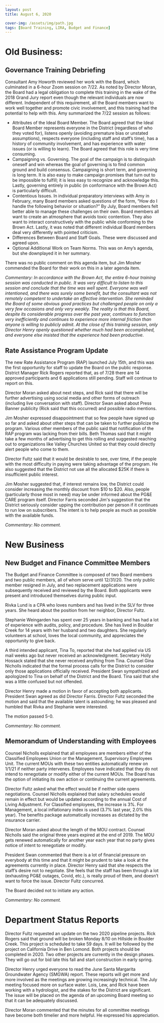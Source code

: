 ```yaml
---
layout: post
title: August 6, 2020

cover-img: /assets/img/path.jpg
tags: [Board Training, LIRA, Budget and Finance]
---
```


# Old Business:

## Governance Training Debriefing

Consultant Amy Howorth reviewed her work with the Board, which culminated in a 6-hour Zoom session on 7/22. As noted by Director Moran, the Board had a legal obligation to complete this training in the wake of the 2018 Grand Jury report even though the relevant individuals are now different. Independent of this requirement, all the Board members want to work well together and promote civic involvement, and this training had the potential to help with this. Amy summarized the 7/22 session as follows:

* Attributes of the Ideal Board Member. The Board agreed that the Ideal Board Member represents everyone in the District (regardless of who they voted for), listens openly (avoiding premature bias or unstated assumptions), respects everyone (including staff and staff’s time), has a history of community involvement, and has experience with water issues (or is willing to learn). The Board agreed that this role is very time consuming.
* Campaigning vs. Governing. The goal of the campaign is to distinguish oneself and win whereas the goal of governing is to find common ground and build consensus. Campaigning is short term, and governing is long term. It is also easy to make campaign promises that turn out to be impossible to fulfill; it is less easy to recognize and acknowledge this. Lastly, governing entirely in public (in conformance with the Brown Act) is particularly difficult.
* Contentious Issues. In individual preparatory interviews with Amy in February, many Board members asked questions of the form, “How do I handle the following behavior or situation?” By July, Board members felt better able to manage these challenges on their own. Board members all want to create an atmosphere that avoids toxic contention. They also want to interact constructively with the public while conforming to the Brown Act. Lastly, it was noted that different individual Board members deal very differently with pointed criticism.
* Differences Between Board and Staff Goals. These were discussed and agreed upon.
* Optional Additional Work on Team Norms. This was on Amy’s agenda, but she downplayed it in her summary.

There was no public comment on this agenda item, but Jim Mosher commended the Board for their work on this in a later agenda item.

*Commentary: In accordance with the Brown Act, the entire 6-hour training session was conducted in public. It was very difficult to listen to this session and conclude that the time was well spent. Everyone was well intentioned, and there was surely some benefit, but the consultant was not remotely competent to undertake an effective intervention. She reminded the Board of some obvious good practices but challenged people on only a very few occasions and only very weakly. The reality is that this Board, despite its considerable progress over the past year, continues to function very inefficiently and continues to experience more internal friction than anyone is willing to publicly admit. At the close of this training session, only Director Henry openly questioned whether much had been accomplished, and everyone else insisted that the experience had been productive.*

## Rate Assistance Program Update

The new Rate Assistance Program (RAP) launched July 15th, and this was the first opportunity for staff to update the Board on the public response. District Manager Rick Rogers reported that, as of 7/28 there are 14 approved participants and 6 applications still pending. Staff will continue to report on this.

Director Moran asked about next steps, and Rick said that there will be further advertising using social media and other forms of outreach (including live conversation with staff). Director Swan asked about Press Banner publicity (Rick said that this occurred) and possible radio mentions.

Jim Mosher expressed disappointment that so few people have signed up so far and asked about other steps that can be taken to further publicize the program. Various other members of the public said that notification of the RAP program was lacking from their bills. Beth Thomas said that it might take a few months of advertising to get this rolling and suggested reaching out to organizations like Valley Churches United so that they could directly alert people who come to them.

Director Fultz said that it would be desirable to see, over time, if the people with the most difficulty in paying were taking advantage of the program. He also suggested that the District not use all the allocated $25K if there is insufficient public interest.

Jim Mosher suggested that, if interest remains low, the District could consider increasing the monthly discount from $10 to $20. Also, people (particularly those most in need) may be under informed about the PG&E CARE program itself. Director Farris seconded Jim's suggestion that the District seriously consider upping the contribution per person if it continues to run low on subscribers. The intent is to help people as much as possible with the available funds.

*Commentary: No comment.*

# New Business
## New Budget and Finance Committee Members
The Budget and Finance Committee is composed of two Board members and two public members, all of whom serve until 12/31/20. The only public member resigned in July, and two replacement applications were subsequently received and reviewed by the Board. Both applicants were present and introduced themselves during public input.

Rivka Lund is a CPA who loves numbers and has lived in the SLV for three years. She heard about the position from her neighbor, Director Fultz.

Stephanie Weingarden has spent over 25 years in banking and has had a lot of experience with audits, policy, and procedure. She has lived in Boulder Creek for 14 years with her husband and two daughters. She regularly volunteers at school, loves the local community, and appreciates the opportunity to give back.

A third intended applicant, Tina To, reported that she had applied via US mail weeks ago but never received an acknowledgment. Secretary Holly Hossack stated that she never received anything from Tina. Counsel Gina Nicholls indicated that the formal process calls for the District to consider only those applications officially received. President Swan sympathized and apologized to Tina on behalf of the District and the Board. Tina said that she was a little confused but not offended.

Director Henry made a motion in favor of accepting both applicants. President Swan agreed as did Director Farris. Director Fultz seconded the motion and said that the available talent is astounding; he was pleased and humbled that Rivka and Stephanie were interested.

The motion passed 5-0.

*Commentary: No comment.*

## Memorandum of Understanding with Employees

Counsel Nicholls explained that all employees are members either of the Classified Employees Union or the Management, Supervisory Employees Unit. The current MOUs with these two entities automatically renew on 1/1/21 if neither party intervenes. Employees have indicated that they do not intend to renegotiate or modify either of the current MOUs. The Board has the option of initiating its own action or continuing the current agreements.

Director Fultz asked what the effect would be if neither side opens negotiations. Counsel Nicholls explained that salary schedules would remain in effect but would be updated according to the annual Cost of Living Adjustment. For Classified employees, the increase is 3%. For Management, a local inflationary index is used (3.7% last year, 2.0% this year). The benefits package automatically increases as dictated by the insurance carrier.

Director Moran asked about the length of the MOU contract. Counsel Nicholls said the original three years expired at the end of 2019. The MOU gets renewed automatically for another year each year that no party gives notice of intent to renegotiate or modify.

President Swan commented that there is a lot of financial pressure on everybody at this time and that it might be prudent to take a look at the agreements currently in place. Director Henry said that she respects the staff’s desire not to negotiate. She feels that the staff has been through a lot (exhausting PG&E outages, Covid, etc.), is really proud of them, and doesn’t want to force the issue. Director Fultz concurred.

The Board decided not to initiate any action.

*Commentary: No comment.*

# Department Status Reports

Director Fultz requested an update on the two 2020 pipeline projects. Rick Rogers said that ground will be broken Monday 8/10 on Hillside in Boulder Creek. This project is scheduled to take 59 days. It will be followed by the project on California Drive in Ben Lomond. Both projects should be completed in 2020. Two other projects are currently in the design phases. They will go out for bid late this fall and start construction in early spring.

Director Henry urged everyone to read the June Santa Margarita Groundwater Agency (SMGWA) report. These reports will get more and more involved as the meetings are growing increasingly technical. The July meeting focused more on surface water. Lois, Lew, and Rick have been working with a hydrologist, and the stakes for the District are significant. The issue will be placed on the agenda of an upcoming Board meeting so that it can be adequately discussed.

Director Moran commented that the minutes for all committee meetings have become both timelier and more helpful. He expressed his appreciation.

